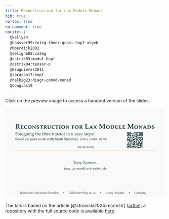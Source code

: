 ```yaml
---
title: Reconstruction for Lax Module Monads
bib: true
no-toc: true
no-comment: true
nocite: |
  @kelly74
  @hausser99:integ-theor-quasi-hopf-algeb
  @Moerdijk2002
  @deligne02:categ
  @ostrik03:modul-hopf
  @ostrik04:tensor-p
  @Bruguieres2011
  @saracco17:hopf
  @halbig23:diagr-comod-monad
  @douglas19
---
```


Click on the preview image to access a handout version of the slides.
<div style="text-align: center">
  <a href="./talks/hopf25/slides.pdf">
    <img class="pure-img"
       style="text-align: center"
       src="./talks/hopf25/preview.png"
       alt="A preview of the slides; a link points to the handout version of the PDF.">
  </a>
</div>

The talk is based on the article [@stroinski2024:reconstr] ([arXiv](https://arxiv.org/abs/2409.00793));
a repository with the full source code is available [here][ghub:source-code].

[ghub:source-code]: https://github.com/slotThe/hopf25
